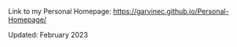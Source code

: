 Link to my Personal Homepage:
https://garvinec.github.io/Personal-Homepage/

Updated: February 2023

